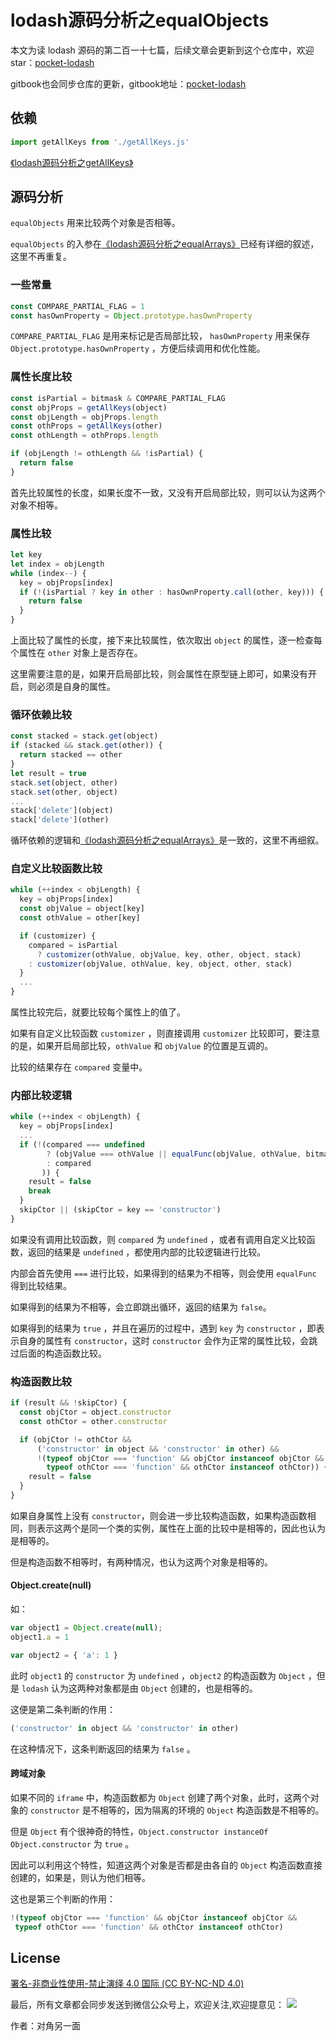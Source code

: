 # lodash源码分析之equalObjects

本文为读 lodash 源码的第二百一十七篇，后续文章会更新到这个仓库中，欢迎 star：[pocket-lodash](https://github.com/yeyuqiudeng/pocket-lodash)

gitbook也会同步仓库的更新，gitbook地址：[pocket-lodash](https://www.gitbook.com/book/yeyuqiudeng/pocket-lodash/details)

## 依赖

```javascript
import getAllKeys from './getAllKeys.js'
```

[《lodash源码分析之getAllKeys》](./getAllKeys.md)

## 源码分析

`equalObjects` 用来比较两个对象是否相等。

`equalObjects` 的入参在[《lodash源码分析之equalArrays》](./equalArrays.md)已经有详细的叙述，这里不再重复。

### 一些常量

```javascript
const COMPARE_PARTIAL_FLAG = 1
const hasOwnProperty = Object.prototype.hasOwnProperty
```

`COMPARE_PARTIAL_FLAG` 是用来标记是否局部比较， `hasOwnProperty` 用来保存 `Object.prototype.hasOwnProperty` ，方便后续调用和优化性能。

### 属性长度比较

```javascript
const isPartial = bitmask & COMPARE_PARTIAL_FLAG
const objProps = getAllKeys(object)
const objLength = objProps.length
const othProps = getAllKeys(other)
const othLength = othProps.length

if (objLength != othLength && !isPartial) {
  return false
}
```

首先比较属性的长度，如果长度不一致，又没有开启局部比较，则可以认为这两个对象不相等。

### 属性比较

```javascript
let key
let index = objLength
while (index--) {
  key = objProps[index]
  if (!(isPartial ? key in other : hasOwnProperty.call(other, key))) {
    return false
  }
}
```

上面比较了属性的长度，接下来比较属性，依次取出 `object` 的属性，逐一检查每个属性在 `other` 对象上是否存在。

这里需要注意的是，如果开启局部比较，则会属性在原型链上即可，如果没有开启，则必须是自身的属性。

### 循环依赖比较

```javascript
const stacked = stack.get(object)
if (stacked && stack.get(other)) {
  return stacked == other
}
let result = true
stack.set(object, other)
stack.set(other, object)
...
stack['delete'](object)
stack['delete'](other)
```

循环依赖的逻辑和[《lodash源码分析之equalArrays》](./equalArrays.md)是一致的，这里不再细叙。

### 自定义比较函数比较

```javascript
while (++index < objLength) {
  key = objProps[index]
  const objValue = object[key]
  const othValue = other[key]

  if (customizer) {
    compared = isPartial
      ? customizer(othValue, objValue, key, other, object, stack)
    : customizer(objValue, othValue, key, object, other, stack)
  }
  ...
}
```

属性比较完后，就要比较每个属性上的值了。

如果有自定义比较函数 `customizer` ，则直接调用 `customizer` 比较即可，要注意的是，如果开启局部比较，`othValue` 和 `objValue` 的位置是互调的。

比较的结果存在 `compared` 变量中。

### 内部比较逻辑

```javascript
while (++index < objLength) {
  key = objProps[index]
  ...
  if (!(compared === undefined
        ? (objValue === othValue || equalFunc(objValue, othValue, bitmask, customizer, stack))
        : compared
       )) {
    result = false
    break
  }
  skipCtor || (skipCtor = key == 'constructor')
}
```

如果没有调用比较函数，则 `compared` 为 `undefined` ，或者有调用自定义比较函数，返回的结果是 `undefined` ，都使用内部的比较逻辑进行比较。

内部会首先使用 `===` 进行比较，如果得到的结果为不相等，则会使用 `equalFunc` 得到比较结果。

如果得到的结果为不相等，会立即跳出循环，返回的结果为 `false`。

如果得到的结果为 `true` ，并且在遍历的过程中，遇到 `key` 为 `constructor` ，即表示自身的属性有 `constructor`，这时 `constructor` 会作为正常的属性比较，会跳过后面的构造函数比较。

### 构造函数比较

```javascript
if (result && !skipCtor) {
  const objCtor = object.constructor
  const othCtor = other.constructor

  if (objCtor != othCtor &&
      ('constructor' in object && 'constructor' in other) &&
      !(typeof objCtor === 'function' && objCtor instanceof objCtor &&
        typeof othCtor === 'function' && othCtor instanceof othCtor)) {
    result = false
  }
}
```

如果自身属性上没有 `constructor`，则会进一步比较构造函数，如果构造函数相同，则表示这两个是同一个类的实例，属性在上面的比较中是相等的，因此也认为是相等的。

但是构造函数不相等时，有两种情况，也认为这两个对象是相等的。

#### Object.create(null)

如：

```javascript
var object1 = Object.create(null);
object1.a = 1

var object2 = { 'a': 1 }

```

此时 `object1` 的 `constructor` 为 `undefined` ，`object2` 的构造函数为 `Object` ，但是 `lodash` 认为这两种对象都是由 `Object` 创建的，也是相等的。

这便是第二条判断的作用：

```javascript
('constructor' in object && 'constructor' in other)
```

在这种情况下，这条判断返回的结果为 `false` 。

#### 跨域对象

如果不同的 `iframe` 中，构造函数都为 `Object` 创建了两个对象，此时，这两个对象的 `constructor` 是不相等的，因为隔离的环境的 `Object` 构造函数是不相等的。

但是 `Object` 有个很神奇的特性，`Object.constructor instanceOf Object.constructor` 为 `true` 。

因此可以利用这个特性，知道这两个对象是否都是由各自的 `Object` 构造函数直接创建的，如果是，则认为他们相等。

这也是第三个判断的作用：

```javascript
!(typeof objCtor === 'function' && objCtor instanceof objCtor &&
 typeof othCtor === 'function' && othCtor instanceof othCtor)
```


## License

[署名-非商业性使用-禁止演绎 4.0 国际 (CC BY-NC-ND 4.0)](http://creativecommons.org/licenses/by-nc-nd/4.0/)

最后，所有文章都会同步发送到微信公众号上，欢迎关注,欢迎提意见：  ![](https://raw.githubusercontent.com/yeyuqiudeng/resource/master/images/qrcode_front-end-article.jpg) 

作者：对角另一面 